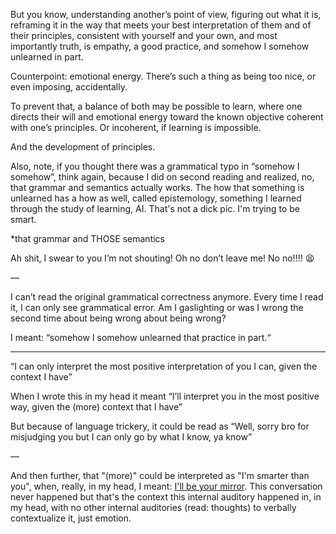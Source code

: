 But you know, understanding another’s point of view, figuring out what it is, reframing it in the way that meets your best interpretation of them and of their principles, consistent with yourself and your own, and most importantly truth, is empathy, a good practice, and somehow I somehow unlearned in part. 

Counterpoint: emotional energy. There’s such a thing as being too nice, or even imposing, accidentally. 

To prevent that, a balance of both may be possible to learn, where one directs their will and emotional energy toward the known objective coherent with one’s principles. Or incoherent, if learning is impossible.

And the development of principles. 

Also, note, if you thought there was a grammatical typo in “somehow I somehow”, think again, because I did on second reading and realized, no, that grammar and semantics actually works. The how that something is unlearned has a how as well, called epistemology, something I learned through the study of learning, AI. That's not a dick pic. I'm trying to be smart.

*that grammar and THOSE semantics

Ah shit, I swear to you I’m not shouting! Oh no don’t leave me! No no!!!! 😫

—

I can’t read the original grammatical correctness anymore. Every time I read it, I can only see grammatical error. Am I gaslighting or was I wrong the second time about being wrong about being wrong?

I meant: “somehow I somehow unlearned that practice in part.“

---

“I can only interpret the most positive interpretation of you I can, given the context I have”

When I wrote this in my head it meant  “I’ll interpret you in the most positive way, given the (more) context that I have”

But because of language trickery, it could be read as “Well, sorry bro for misjudging you but I can only go by what I know, ya know”

—

And then further, that "(more)" could be interpreted as "I'm smarter than you", when, really, in my head, I meant: [I'll be your mirror](https://www.youtube.com/watch?v=KGZWb1SIiR4). This conversation never happened but that's the context this internal auditory happened in, in my head, with no other internal auditories (read: thoughts) to verbally contextualize it, just emotion.
